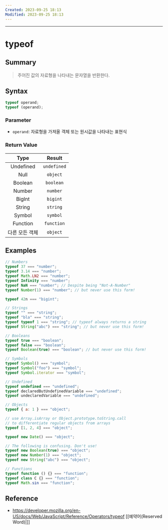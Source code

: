 ```yaml
---
Created: 2023-09-25 18:13
Modified: 2023-09-25 18:13
---
```

---
# typeof
## Summary
> 주어진 값의 자료형을 나타내는 문자열을 반환한다.
## Syntax
``` js
typeof operand;
typeof (operand);
```
### Parameter
- `operand`: 자료형을 가져올 객체 또는 원시값을 나타내는 표현식
### Return Value
|      Type      |   Result    |
|:--------------:|:-----------:|
|   Undefined    | `undefined` |
|      Null      |  `object`   |
|    Boolean     |  `boolean`  |
|     Number     |  `number`   |
|     BigInt     |  `bigint`   |
|     String     |  `string`   |
|     Symbol     |  `symbol`   |
|    Function    | `function`  |
| 다른 모든 객체 |  `object`   |
## Examples
``` js
// Numbers
typeof 37 === "number";
typeof 3.14 === "number";
typeof Math.LN2 === "number";
typeof Infinity === "number";
typeof NaN === "number"; // Despite being "Not-A-Number"
typeof Number(1) === "number"; // but never use this form!

typeof 42n === "bigint";

// Strings
typeof "" === "string";
typeof "bla" === "string";
typeof typeof 1 === "string"; // typeof always returns a string
typeof String("abc") === "string"; // but never use this form!

// Booleans
typeof true === "boolean";
typeof false === "boolean";
typeof Boolean(true) === "boolean"; // but never use this form!

// Symbols
typeof Symbol() === "symbol";
typeof Symbol("foo") === "symbol";
typeof Symbol.iterator === "symbol";

// Undefined
typeof undefined === "undefined";
typeof declaredButUndefinedVariable === "undefined";
typeof undeclaredVariable === "undefined";

// Objects
typeof { a: 1 } === "object";

// use Array.isArray or Object.prototype.toString.call
// to differentiate regular objects from arrays
typeof [1, 2, 4] === "object";

typeof new Date() === "object";

// The following is confusing. Don't use!
typeof new Boolean(true) === "object";
typeof new Number(1) === "object";
typeof new String("abc") === "object";

// Functions
typeof function () {} === "function";
typeof class C {} === "function";
typeof Math.sin === "function";
```
## Reference
- https://developer.mozilla.org/en-US/docs/Web/JavaScript/Reference/Operators/typeof
[[예약어(Reserved Word)|]]